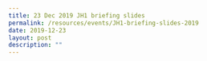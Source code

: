 ```yaml
---
title: 23 Dec 2019 JH1 briefing slides
permalink: /resources/events/JH1-briefing-slides-2019
date: 2019-12-23
layout: post
description: ""
---
```

